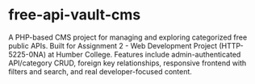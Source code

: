 # free-api-vault-cms
A PHP-based CMS project for managing and exploring categorized free public APIs. Built for Assignment 2 - Web Development Project (HTTP-5225-0NA) at Humber College. Features include admin-authenticated API/category CRUD, foreign key relationships, responsive frontend with filters and search, and real developer-focused content.
